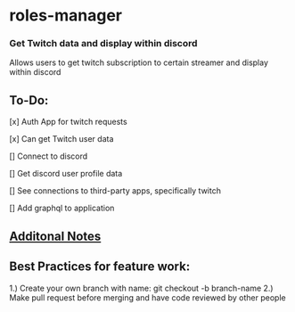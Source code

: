 # roles-manager

### Get Twitch data and display within discord

Allows users to get twitch subscription to certain streamer and display within discord

## To-Do:

[x] Auth App for twitch requests

[x] Can get Twitch user data

[] Connect to discord

[] Get discord user profile data

[] See connections to third-party apps, specifically twitch

[] Add graphql to application

## [Additonal Notes](https://docs.google.com/document/d/1RXKgJZWzyvjS938XsPeWv1myjeYSYA3Cs9dIbPD8xsQ/edit)

## Best Practices for feature work:

1.) Create your own branch with name: git checkout -b branch-name
2.) Make pull request before merging and have code reviewed by other people
